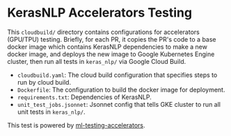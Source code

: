 # KerasNLP Accelerators Testing 

This `cloudbuild/` directory contains configurations for accelerators (GPU/TPU) 
testing. Briefly, for each PR, it copies the PR's code to a base docker image 
which contains KerasNLP dependencies to make a new docker image, and deploys the 
new image to Google Kubernetes Engine cluster, then run all tests in 
`keras_nlp/` via Google Cloud Build.

- `cloudbuild.yaml`: The cloud build configuration that specifies steps to run 
  by cloud build.
- `Dockerfile`: The configuration to build the docker image for deployment.
- `requirements.txt`: Dependencies of KerasNLP.
- `unit_test_jobs.jsonnet`: Jsonnet config that tells GKE cluster to run all 
  unit tests in `keras_nlp/`.

This test is powered by [ml-testing-accelerators](https://github.com/GoogleCloudPlatform/ml-testing-accelerators). 
